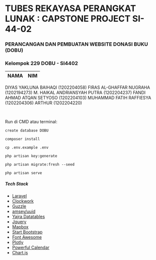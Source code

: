 # TUBES REKAYASA PERANGKAT LUNAK : CAPSTONE PROJECT SI-44-02

### PERANCANGAN DAN PEMBUATAN WEBSITE DONASI BUKU (DOBU)

### Kelompok 229 DOBU - SI4402

|  NAMA |  NIM  |
| ------------ | ------------ |
DIYAS YAKLUNA BAIHAQI (1202204058)
FIRAS AL-GHAFFAR NUGRAHA (1202194273)
M. HAIKAL ANDRIANSYAH PUTRA (1202204237)
FANDI AHMAD ATQAN SETYOSO (1202204103)
MUHAMMAD FATIH RAFFIESYA (1202204306)
ARTHUR (1202204220)


<br />

Run di CMD atau terminal:

`create database DOBU`

`composer install`

`cp .env.example .env`

`php artisan key:generate`

`php artisan migrate:fresh --seed`

`php artisan serve`
<br />

##### Tech Stack

- [Laravel](https://laravel.com/ "Laravel")
- [Clockwork](https://github.com/itsgoingd/clockwork "Clockwork")
- [Guzzle](https://docs.guzzlephp.org/en/stable/overview.html "Guzzle")
- [amsey/uuid](https://uuid.ramsey.dev/en/stable/ "amsey/uuid")
- [Yajra Datatables](https://yajrabox.com/docs/laravel-datatables/master/installation "Yajra")
- [Jquery](https://jquery.com/ "Jquery")
- [Mapbox](https://www.mapbox.com/ "Mapbox")
- [Start Bootstrap](https://startbootstrap.com/ "Start Bootstrap")
- [Font Awesome](https://fontawesome.com/ "Font Awesome")
- [Plotly](https://plotly.com/ "Plotly")
- [Powerful Calendar](https://www.jqueryscript.net/time-clock/powerful-calendar.html "Powerful Calendar")
- [Chart.js](https://www.chartjs.org/ "Chart.js")

<br />

